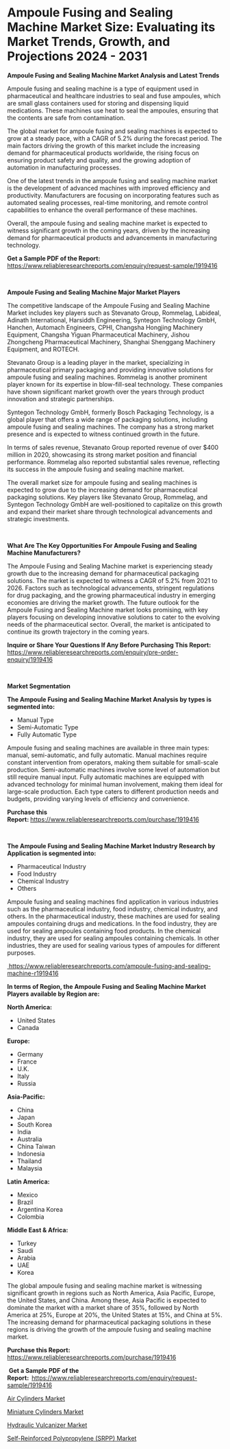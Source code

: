 <p><h1>Ampoule Fusing and Sealing Machine Market Size: Evaluating its Market Trends, Growth, and Projections 2024 - 2031</h1></p><p><strong>Ampoule Fusing and Sealing Machine Market Analysis and Latest Trends</strong></p>
<p><p>Ampoule fusing and sealing machine is a type of equipment used in pharmaceutical and healthcare industries to seal and fuse ampoules, which are small glass containers used for storing and dispensing liquid medications. These machines use heat to seal the ampoules, ensuring that the contents are safe from contamination.</p><p>The global market for ampoule fusing and sealing machines is expected to grow at a steady pace, with a CAGR of 5.2% during the forecast period. The main factors driving the growth of this market include the increasing demand for pharmaceutical products worldwide, the rising focus on ensuring product safety and quality, and the growing adoption of automation in manufacturing processes.</p><p>One of the latest trends in the ampoule fusing and sealing machine market is the development of advanced machines with improved efficiency and productivity. Manufacturers are focusing on incorporating features such as automated sealing processes, real-time monitoring, and remote control capabilities to enhance the overall performance of these machines.</p><p>Overall, the ampoule fusing and sealing machine market is expected to witness significant growth in the coming years, driven by the increasing demand for pharmaceutical products and advancements in manufacturing technology.</p></p>
<p><strong>Get a Sample PDF of the Report:&nbsp;</strong> <a href="https://www.reliableresearchreports.com/enquiry/request-sample/1919416">https://www.reliableresearchreports.com/enquiry/request-sample/1919416</a></p>
<p>&nbsp;</p>
<p><strong>Ampoule Fusing and Sealing Machine Major Market Players</strong></p>
<p><p>The competitive landscape of the Ampoule Fusing and Sealing Machine Market includes key players such as Stevanato Group, Rommelag, Labideal, Adinath International, Harsiddh Engineering, Syntegon Technology GmbH, Hanchen, Automach Engineers, CPHI, Changsha Hongjing Machinery Equipment, Changsha Yiguan Pharmaceutical Machinery, Jishou Zhongcheng Pharmaceutical Machinery, Shanghai Shenggang Machinery Equipment, and ROTECH.</p><p>Stevanato Group is a leading player in the market, specializing in pharmaceutical primary packaging and providing innovative solutions for ampoule fusing and sealing machines. Rommelag is another prominent player known for its expertise in blow-fill-seal technology. These companies have shown significant market growth over the years through product innovation and strategic partnerships.</p><p>Syntegon Technology GmbH, formerly Bosch Packaging Technology, is a global player that offers a wide range of packaging solutions, including ampoule fusing and sealing machines. The company has a strong market presence and is expected to witness continued growth in the future.</p><p>In terms of sales revenue, Stevanato Group reported revenue of over $400 million in 2020, showcasing its strong market position and financial performance. Rommelag also reported substantial sales revenue, reflecting its success in the ampoule fusing and sealing machine market.</p><p>The overall market size for ampoule fusing and sealing machines is expected to grow due to the increasing demand for pharmaceutical packaging solutions. Key players like Stevanato Group, Rommelag, and Syntegon Technology GmbH are well-positioned to capitalize on this growth and expand their market share through technological advancements and strategic investments.</p></p>
<p>&nbsp;</p>
<p><strong>What Are The Key Opportunities For Ampoule Fusing and Sealing Machine Manufacturers?</strong></p>
<p><p>The Ampoule Fusing and Sealing Machine market is experiencing steady growth due to the increasing demand for pharmaceutical packaging solutions. The market is expected to witness a CAGR of 5.2% from 2021 to 2026. Factors such as technological advancements, stringent regulations for drug packaging, and the growing pharmaceutical industry in emerging economies are driving the market growth. The future outlook for the Ampoule Fusing and Sealing Machine market looks promising, with key players focusing on developing innovative solutions to cater to the evolving needs of the pharmaceutical sector. Overall, the market is anticipated to continue its growth trajectory in the coming years.</p></p>
<p><strong>Inquire or Share Your Questions If Any Before Purchasing This Report:</strong> <a href="https://www.reliableresearchreports.com/enquiry/pre-order-enquiry/1919416">https://www.reliableresearchreports.com/enquiry/pre-order-enquiry/1919416</a></p>
<p>&nbsp;</p>
<p><strong>Market Segmentation</strong></p>
<p><strong>The Ampoule Fusing and Sealing Machine Market Analysis by types is segmented into:</strong></p>
<p><ul><li>Manual Type</li><li>Semi-Automatic Type</li><li>Fully Automatic Type</li></ul></p>
<p><p>Ampoule fusing and sealing machines are available in three main types: manual, semi-automatic, and fully automatic. Manual machines require constant intervention from operators, making them suitable for small-scale production. Semi-automatic machines involve some level of automation but still require manual input. Fully automatic machines are equipped with advanced technology for minimal human involvement, making them ideal for large-scale production. Each type caters to different production needs and budgets, providing varying levels of efficiency and convenience.</p></p>
<p><strong>Purchase this Report:&nbsp;</strong><a href="https://www.reliableresearchreports.com/purchase/1919416">https://www.reliableresearchreports.com/purchase/1919416</a></p>
<p>&nbsp;</p>
<p><strong>The Ampoule Fusing and Sealing Machine Market Industry Research by Application is segmented into:</strong></p>
<p><ul><li>Pharmaceutical Industry</li><li>Food Industry</li><li>Chemical Industry</li><li>Others</li></ul></p>
<p><p>Ampoule fusing and sealing machines find application in various industries such as the pharmaceutical industry, food industry, chemical industry, and others. In the pharmaceutical industry, these machines are used for sealing ampoules containing drugs and medications. In the food industry, they are used for sealing ampoules containing food products. In the chemical industry, they are used for sealing ampoules containing chemicals. In other industries, they are used for sealing various types of ampoules for different purposes.</p></p>
<p><a href="https://www.reliableresearchreports.com/ampoule-fusing-and-sealing-machine-r1919416">&nbsp;https://www.reliableresearchreports.com/ampoule-fusing-and-sealing-machine-r1919416</a></p>
<p><strong>In terms of Region, the Ampoule Fusing and Sealing Machine Market Players available by Region are:</strong></p>
<p>
    <p> <strong> North America: </strong>
        <ul>
            <li>United States</li>
            <li>Canada</li>
        </ul>
        </p> 
    <p> <strong> Europe: </strong>
        <ul>
            <li>Germany</li>
            <li>France</li>
            <li>U.K.</li>
            <li>Italy</li>
            <li>Russia</li>
        </ul>
        </p> 
    <p> <strong> Asia-Pacific: </strong>
        <ul>
            <li>China</li>
            <li>Japan</li>
            <li>South Korea</li>
            <li>India</li>
            <li>Australia</li>
            <li>China Taiwan</li>
            <li>Indonesia</li>
            <li>Thailand</li>
            <li>Malaysia</li>
        </ul>
        </p> 
    <p> <strong> Latin America: </strong>
        <ul>
            <li>Mexico</li>
            <li>Brazil</li>
            <li>Argentina Korea</li>
            <li>Colombia</li>
        </ul>
        </p> 
    <p> <strong> Middle East & Africa: </strong>
        <ul>
            <li>Turkey</li>
            <li>Saudi</li>
            <li>Arabia</li>
            <li>UAE</li>
            <li>Korea</li>
        </ul>
    </p>
    </p>
<p><p>The global ampoule fusing and sealing machine market is witnessing significant growth in regions such as North America, Asia Pacific, Europe, the United States, and China. Among these, Asia Pacific is expected to dominate the market with a market share of 35%, followed by North America at 25%, Europe at 20%, the United States at 15%, and China at 5%. The increasing demand for pharmaceutical packaging solutions in these regions is driving the growth of the ampoule fusing and sealing machine market.</p></p>
<p><strong>Purchase this Report: </strong><a href="https://www.reliableresearchreports.com/purchase/1919416">https://www.reliableresearchreports.com/purchase/1919416</a></p>
<p>&nbsp;<strong>Get a Sample PDF of the Report:&nbsp;&nbsp;</strong><a href="https://www.reliableresearchreports.com/enquiry/request-sample/1919416">https://www.reliableresearchreports.com/enquiry/request-sample/1919416</a></p>
<p><strong></strong></p>
<p><p><a href="https://www.linkedin.com/pulse/air-cylinders-market-furnishes-information-share-trends-ukqwe?trackingId=6N4MLL83pEXMiJatDoRkqw%3D%3D">Air Cylinders Market</a></p><p><a href="https://www.linkedin.com/pulse/miniature-cylinders-market-insight-trends-growth-forecasted-ep6oe?trackingId=M%2FdcGEwRgVdzc7R7h%2F1ffg%3D%3D">Miniature Cylinders Market</a></p><p><a href="https://github.com/mabutironaldo/Market-Research-Report-List-4/blob/main/hydraulic-vulcanizer-market.md">Hydraulic Vulcanizer Market</a></p><p><a href="https://issuu.com/reportprime-2/docs/self-reinforced-polypropylene-srpp-market-size-203">Self-Reinforced Polypropylene (SRPP) Market</a></p></p>